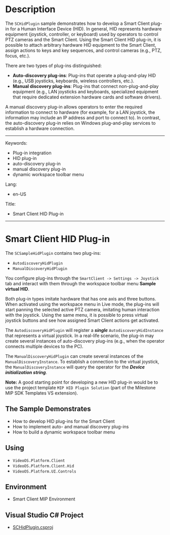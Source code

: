 # Description
  The `SCHidPlugin` sample demonstrates how to develop a Smart Client plug-in for 
  a Human Interface Device (HID). In general, HID represents hardware equipment (joystick, controller, or keyboard)
  used by operators to control PTZ cameras and the Smart Client. Using the Smart Client HID plug-in, it is possible
  to attach arbitrary hardware HID equipment to the Smart Client, assign actions to keys and key sequences, and control cameras 
  (e.g., PTZ, focus, etc.).

  There are two types of plug-ins distinguished:
  - **Auto-discovery plug-ins**: Plug-ins that operate a plug-and-play HID (e.g., USB joysticks, keyboards, wireless 
    controllers, etc.).
  - **Manual discovery plug-ins**: Plug-ins that connect non-plug-and-play equipment (e.g., LAN joysticks and keyboards, specialized 
    equipment that require dedicated extension hardware cards and software drivers). 

  A manual discovery plug-in allows operators to enter the required information to connect to hardware (for example, 
  for a LAN joystick, the information may include an IP address and port to connect to). In contrast, the auto-discovery
  plug-in relies on Windows plug-and-play services to establish a hardware connection.

---
Keywords: 
  - Plug-in integration
  - HID plug-in
  - auto-discovery plug-in
  - manual discovery plug-in
  - dynamic workspace toolbar menu

Lang: 
  - en-US

Title:
  - Smart Client HID Plug-in
---

# Smart Client HID Plug-in

The `SCSampleHidPlugin` contains two plug-ins:
- `AutodiscoveryHidPlugin`
- `ManualDiscoveryHidPlugin`

You configure plug-ins through the `SmartClient -> Settings -> Joystick` tab and interact with them through the 
workspace toolbar menu **Sample virtual HID**.

Both plug-in types imitate hardware that has one axis and three buttons.
When activated using the workspace menu in Live mode, the plug-ins will start panning the selected active PTZ camera, 
imitating human interaction with the joystick. Using the same menu, it is possible to press virtual joystick buttons and see how 
assigned Smart Client actions get activated.

The `AutodiscoveryHidPlugin` will register a ***single*** `AutodiscoveryHidInstance` that represents a virtual joystick. In a real-life 
scenario, the plug-in may create several instances of auto-discovery plug-ins (e.g., when the operator connects multiple devices to the PC).

The `ManualDiscoveryHidPlugin` can create several instances of the `ManualDiscoveryInstance`. To establish a connection to the 
virtual joystick, the `ManualDiscoveryInstance` will query the operator for the ***Device initialization string***.

**Note:** A good starting point for developing a new HID plug-in would be to use the project template `MIP HID Plugin Solution` 
(part of the Milestone MIP SDK Templates VS extension).

## The Sample Demonstrates

- How to develop HID plug-ins for the Smart Client
- How to implement auto- and manual discovery plug-ins
- How to build a dynamic workspace toolbar menu

## Using

- `VideoOS.Platform.Client`
- `VideoOS.Platform.Client.Hid`
- `VideoOS.Platform.UI.Controls`

## Environment

- Smart Client MIP Environment

## Visual Studio C# Project

- [SCHidPlugin.csproj](javascript:clone('https://github.com/milestonesys/mipsdk-samples-plugin','src/PluginSamples.sln'))
